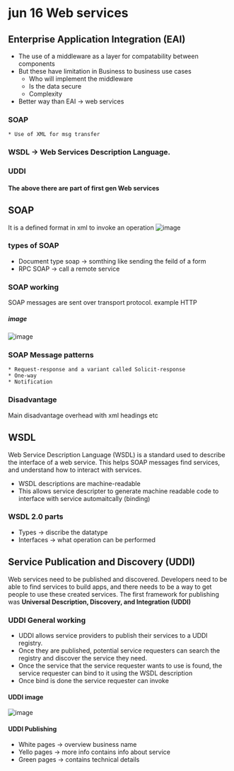 # jun 16 Web services
## Enterprise Application Integration (EAI)
  * The use of a middleware as a layer for compatability between components
  *  But these have limitation in Business to business use cases
      *  Who will implement the middleware
      *  Is the data secure
      *  Complexity
  *  Better way than EAI -> web services
### SOAP
    * Use of XML for msg transfer
    
### WSDL ->  Web Services Description Language.
### UDDI

#### The above there are part of first gen Web services

## SOAP 
It is a defined format in xml to invoke an operation
![image](https://github.com/ronitwilson/system-design/assets/9934360/9295cef5-edee-41d4-a80a-60031e7026c9)


### types of SOAP
  * Document type soap -> somthing like sending the feild of a form
  * RPC SOAP -> call a remote service

### SOAP working
SOAP messages are sent over transport protocol.  example HTTP 

##### image 
![image](https://github.com/ronitwilson/system-design/assets/9934360/9123d819-eb78-43b2-811f-6896f98289e3)

### SOAP Message patterns
    * Request-response and a variant called Solicit-response
    * One-way
    * Notification

### Disadvantage 
Main disadvantage overhead with xml headings etc


## WSDL
Web Service Description Language (WSDL) is a standard used to describe the interface of a web service. This helps SOAP messages find services, and understand how to interact with services.

  * WSDL descriptions are machine-readable
  * This allows service descripter to generate machine readable code to interface with service automaitcally (binding)

 ### WSDL 2.0 parts
   *  Types -> discribe the datatype
   *  Interfaces -> what operation can be performed

## **Service Publication and Discovery (UDDI)**

Web services need to be published and discovered. Developers need to be able to find services to build apps, and there needs to be a way to get people to use these created services.
The first framework for publishing was **Universal Description, Discovery, and Integration (UDDI)**

### UDDI General working
* UDDI allows service providers to publish their services to a UDDI registry.
* Once they are published, potential service requesters can search the registry and discover the service they need.
* Once the service that the service requester wants to use is found, the service requester can bind to it using the WSDL description
* Once bind is done the service requester can invoke

#### UDDI image
![image](https://github.com/ronitwilson/system-design/assets/9934360/22e3e3c1-15fe-409d-b5fd-8bb3fa222ba9)

#### UDDI Publishing
* White pages -> overview business name
* Yello pages -> more info contains info about service
* Green pages -> contains technical details
